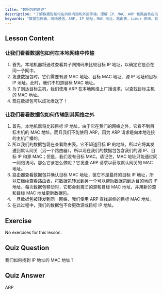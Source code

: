 ```yaml
---
title: "数据包的路径"
description: "了解数据包如何在网络内部和外部传输。理解 IP、MAC、ARP 和路由表在网络通信中的作用。开始您的 Linux 网络之旅！"
keywords: "数据包传输，网络通信，ARP, IP 地址，MAC 地址，路由表，Linux 网络，初学者指南"
---
```


## Lesson Content

### 让我们看看数据包如何在本地网络中传输

1. 首先，本地机器将通过查看其子网掩码来比较目标 IP 地址，以确定它是否在同一子网中。
2. 发送数据包时，它们需要有源 MAC 地址、目标 MAC 地址、源 IP 地址和目标 IP 地址。此时，我们不知道目标 MAC 地址。
3. 为了到达目标主机，我们使用 ARP 在本地网络上广播请求，以查找目标主机的 MAC 地址。
4. 现在数据包可以成功发送了！

### 让我们看看数据包如何传输到其网络之外

1. 首先，本地机器将比较目标 IP 地址。由于它在我们的网络之外，它看不到目标主机的 MAC 地址。而且我们不能使用 ARP，因为 ARP 请求是向本地连接的主机广播的。
2. 所以我们的数据包现在查看路由表。它不知道目标 IP 的地址，所以它将其发送到默认网关（另一个路由器）。所以现在我们的数据包包含我们的源 IP、目标 IP 和源 MAC；但是，我们没有目标 MAC。请记住，MAC 地址只能通过同一网络访问。那么它该怎么做呢？它发送 ARP 请求以获取默认网关的 MAC 地址。
3. 路由器查看数据包并确认目标 MAC 地址，但它不是最终的目标 IP 地址，所以它继续查看路由表，将数据包转发到另一个可以帮助数据包到达目的地的 IP 地址。每次数据包移动时，它都会剥离旧的源和目标 MAC 地址，并用新的源和目标 MAC 地址更新数据包。
4. 一旦数据包被转发到同一网络，我们使用 ARP 查找最终的目标 MAC 地址。
5. 在此过程中，我们的数据包不会更改源或目标 IP 地址。

## Exercise

No exercises for this lesson.

## Quiz Question

我们如何找到 IP 地址的 MAC 地址？

## Quiz Answer

ARP
